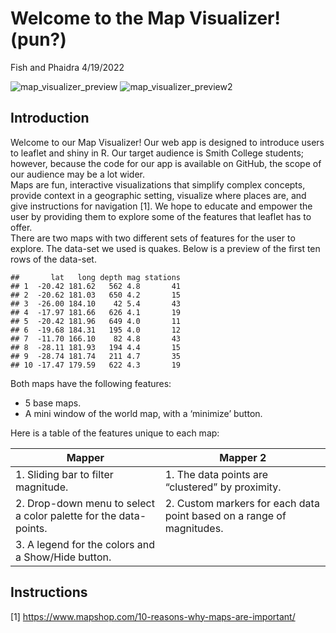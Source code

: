 Welcome to the Map Visualizer! (pun?)
================
Fish and Phaidra
4/19/2022

![map\_visualizer\_preview](CSC_151_map/preview.png)
![map\_visualizer\_preview2](CSC_151_map/preview2.png)

## Introduction

Welcome to our Map Visualizer! Our web app is designed to introduce
users to leaflet and shiny in R. Our target audience is Smith College
students; however, because the code for our app is available on GitHub,
the scope of our audience may be a lot wider.  
Maps are fun, interactive visualizations that simplify complex concepts,
provide context in a geographic setting, visualize where places are, and
give instructions for navigation [1]. We hope to educate and empower the
user by providing them to explore some of the features that leaflet has
to offer.  
There are two maps with two different sets of features for the user to
explore. The data-set we used is quakes. Below is a preview of the first
ten rows of the data-set.

    ##       lat   long depth mag stations
    ## 1  -20.42 181.62   562 4.8       41
    ## 2  -20.62 181.03   650 4.2       15
    ## 3  -26.00 184.10    42 5.4       43
    ## 4  -17.97 181.66   626 4.1       19
    ## 5  -20.42 181.96   649 4.0       11
    ## 6  -19.68 184.31   195 4.0       12
    ## 7  -11.70 166.10    82 4.8       43
    ## 8  -28.11 181.93   194 4.4       15
    ## 9  -28.74 181.74   211 4.7       35
    ## 10 -17.47 179.59   622 4.3       19

Both maps have the following features:

-   5 base maps.
-   A mini window of the world map, with a ‘minimize’ button.

Here is a table of the features unique to each map:

| Mapper                                                            | Mapper 2                                                               |
|-------------------------------------------------------------------|------------------------------------------------------------------------|
| 1\. Sliding bar to filter magnitude.                              | 1\. The data points are “clustered” by proximity.                      |
| 2\. Drop-down menu to select a color palette for the data-points. | 2\. Custom markers for each data point based on a range of magnitudes. |
| 3\. A legend for the colors and a Show/Hide button.               |                                                                        |

## Instructions

[1] <https://www.mapshop.com/10-reasons-why-maps-are-important/>
